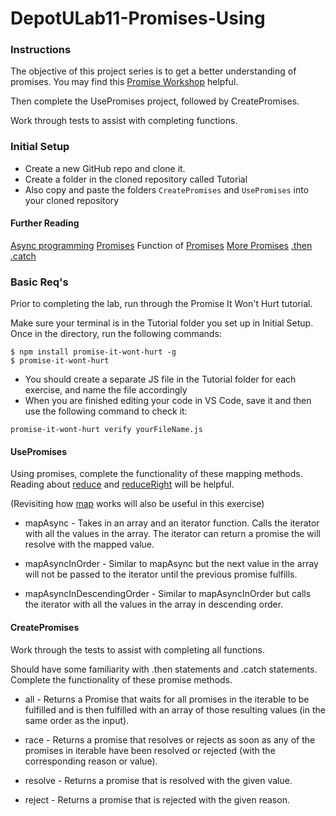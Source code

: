 # DepotULab11-Promises-Using

### Instructions

The objective of this project series is to get a better understanding of promises. You may find this [Promise Workshop](https://github.com/asakusuma/promise-workshop) helpful.

Then complete the UsePromises project, followed by CreatePromises.

Work through tests to assist with completing functions.

### Initial Setup
* Create a new GitHub repo and clone it.
* Create a folder in the cloned repository called Tutorial
* Also copy and paste the folders `CreatePromises` and `UsePromises` into your cloned repository

#### Further Reading
[Async programming](http://rowanmanning.com/posts/javascript-for-beginners-async/)
[Promises](https://developer.mozilla.org/en-US/docs/Web/JavaScript/Reference/Global_Objects/Promise)
Function of [Promises](https://www.promisejs.org/)
[More Promises](https://gist.github.com/domenic/3889970)
[.then](https://developer.mozilla.org/en-US/docs/Web/JavaScript/Reference/Global_Objects/Promise/then)
[.catch](https://developer.mozilla.org/en-US/docs/Web/JavaScript/Reference/Global_Objects/Promise/catch)

### Basic Req's
Prior to completing the lab, run through the Promise It Won't Hurt tutorial.

Make sure your terminal is in the Tutorial folder you set up in Initial Setup. Once in the directory, run the following commands:
```
$ npm install promise-it-wont-hurt -g
$ promise-it-wont-hurt
```
* You should create a separate JS file in the Tutorial folder for each exercise, and name the file accordingly
* When you are finished editing your code in VS Code, save it and then use the following command to check it:
```
promise-it-wont-hurt verify yourFileName.js
```

#### UsePromises
Using promises, complete the functionality of these mapping methods. Reading about [reduce](https://developer.mozilla.org/en-US/docs/Web/JavaScript/Reference/Global_Objects/Array/Reduce) and [reduceRight](https://developer.mozilla.org/en-US/docs/Web/JavaScript/Reference/Global_Objects/Array/ReduceRight) will be helpful.

(Revisiting how [map](https://developer.mozilla.org/en-US/docs/Web/JavaScript/Reference/Global_Objects/Array/map) works will also be useful in this exercise)

* mapAsync - Takes in an array and an iterator function. Calls the iterator with all the values in the array. The iterator can return a promise the will resolve with the mapped value.

* mapAsyncInOrder -  Similar to mapAsync but the next value in the array will not be passed to the iterator until the previous promise fulfills.

* mapAsyncInDescendingOrder - Similar to mapAsyncInOrder but calls the iterator with all the values in the array in descending order.


#### CreatePromises
Work through the tests to assist with completing all functions.

Should have some familiarity with .then statements and .catch statements. Complete the functionality of these promise methods.

* all - Returns a Promise that waits for all promises in the iterable to be fulfilled and is then fulfilled with an array of those resulting values (in the same order as the input).

* race - Returns a promise that resolves or rejects as soon as any of the promises in iterable have been resolved or rejected (with the corresponding reason or value).

* resolve - Returns a promise that is resolved with the given value.

* reject - Returns a promise that is rejected with the given reason.
